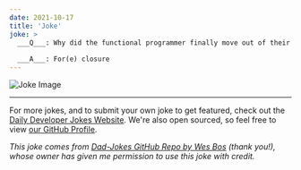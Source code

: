 ```yaml
---
date: 2021-10-17
title: 'Joke'
joke: >
  ___Q___: Why did the functional programmer finally move out of their house?
  
  ___A___: For(e) closure
---
```



![Joke Image](https://private.xtrp.io/projects/DailyDeveloperJokes/public_image_server/images/5e1259b02befe.png)

---

For more jokes, and to submit your own joke to get featured, check out the [Daily Developer Jokes Website](https://dailydeveloperjokes.github.io/). We're also open sourced, so feel free to view [our GitHub Profile](https://github.com/dailydeveloperjokes).


_This joke comes from [Dad-Jokes GitHub Repo by Wes Bos](https://github.com/wesbos/dad-jokes) (thank you!), whose owner has given me permission to use this joke with credit._

<!--
Joke text:
**Q**: Why did the functional programmer finally move out of their house?

**A**: For(e) closure
 -->


